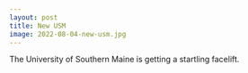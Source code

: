 ```yaml
---
layout: post
title: New USM
image: 2022-08-04-new-usm.jpg
---
```


The University of Southern Maine is getting a startling facelift.

<!--more-->
